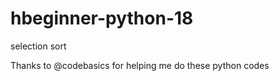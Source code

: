 # hbeginner-python-18
selection sort



Thanks to @codebasics for helping me do these python codes

